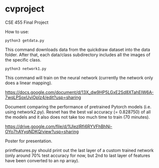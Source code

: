 # cvproject
CSE 455 Final Project


How to use:

`python3 getdata.py`

This command downloads data from the quickdraw dataset into the data folder.
After that, each data/class subdirectory includes all the images of the specific class.

`python3 network1.py`

This command will train on the neural network (currently the network only does a linear mapping).

https://docs.google.com/document/d/13X_dw9HP5LGxE2Sd8XTahElW6A-7wqLPSoxUviOpIz4/edit?usp=sharing

Document comparing the performance of pretrained Pytorch models (i.e. using network2.py). Resnet has the best val accuracy (= 0.828750) of all the models and it also does not take too much time to train (70 minutes).

https://drive.google.com/file/d/1UlezlRfi6RYVFhBhNi-OYo7hAYyqNDKQ/view?usp=sharing

Poster for presentation.

printfeatures.py should print out the last layer of a custom trained network (only around 70% test accuracy for now, but 2nd to last layer of features have been converted to an np array).
